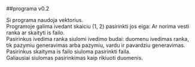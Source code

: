 ##programa v0.2

Si programa naudoja vektorius.\
Programoje galima ivedant skaiciu (1, 2) pasirinkti jos eiga: Ar norima vesti ranka ar skaityti is failo.\
Pasirinkus ivedima ranka siulomi ivedimo budai: duomenu ivedimas ranka, tik pazymiu generavimas arba pazymiu, vardu ir pavardziu generavimas.\
Pasirinkus skaityma is failo siuloma pasirinkti faila.\
Galiausiai siulomas pasirinkimas kaip rikiuoti duomenis.
